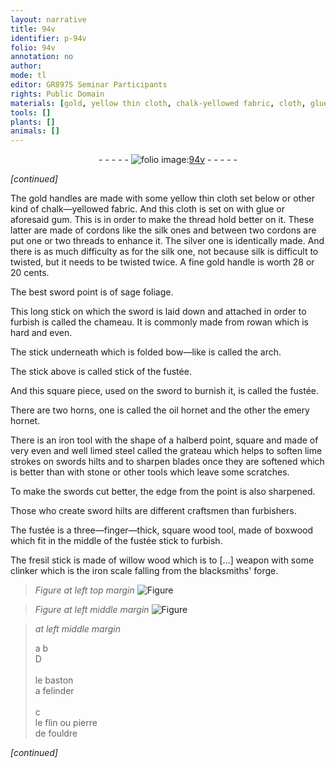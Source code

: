 ```yaml
---
layout: narrative
title: 94v
identifier: p-94v
folio: 94v
annotation: no
author:
mode: tl
editor: GR8975 Seminar Participants
rights: Public Domain
materials: [gold, yellow thin cloth, chalk-yellowed fabric, cloth, glue, gum, thread, silk, threads, silver, sage foliage, rowan, oil, emery, iron, steel, stone, wood, boxwood, willow wood, clinker, iron scale, flin, pierre de fouldre]
tools: []
plants: []
animals: []
---
```


<div class="folio" align="center">- - - - - <a href="http://gallica.bnf.fr/ark:/12148/btv1b10500001g/f194.image" target="_blank"><img src="https://cu-mkp.github.io/2017-workshop-edition/assets/photo-icon.png" alt="folio image: " style="display:inline-block; margin-bottom:-3px;"/>94v</a> - - - - - </div>  
 
*[continued]*
  
The <span class="m">gold</span> handles are made with some <span class="m">yellow thin cloth</span> set below or other kind of <span class="m">chalk—yellowed fabric</span>. And this <span class="m">cloth</span> is set on with <span class="m">glue</span> or aforesaid <span class="m">gum</span>. This is in order to make the <span class="m">thread</span> hold better on it. These latter are made of cordons like the <span class="m">silk</span> ones and between two cordons are put one or two <span class="m">threads</span> to enhance it. The <span class="m">silver</span> one is identically made. And there is as much difficulty as for the <span class="m">silk</span> one, not because <span class="m">silk</span> is difficult to twisted, but it needs to be twisted twice. A fine <span class="m">gold</span> handle is worth 28 or 20 cents.
 
The best sword point is of <span class="m">sage foliage</span>.
 
This long stick on which the sword is laid down and attached in order to furbish is called the chameau. It is commonly made from <span class="m">rowan</span> which is hard and even.
 
The stick underneath which is folded bow—like is called the arch.
 
The stick above is called stick of the fustée.
 
And this square piece, used on the sword to burnish it, is called the fustée.
 
There are two horns, one is called the <span class="m">oil</span> hornet and the other the <span class="m">emery</span> hornet. 
 
There is an <span class="m">iron</span> tool with the shape of a halberd point, square and made of very even and well limed <span class="m">steel</span> called the grateau which helps to soften lime strokes on swords hilts and to sharpen blades once they are softened which is better than with <span class="m">stone</span> or other tools which leave some scratches.
 
To make the swords cut better, the edge from the point is also sharpened.
 
<span class="pro">Those who create sword hilts</span> are different craftsmen than <span class="pro">furbishers</span>.
 
The fustée is a three—finger—thick, square <span class="m">wood</span> tool, made of <span class="m">boxwood</span> which fit in the middle of the fustée stick to furbish.
 
The fresil stick is made of <span class="m">willow wood</span> which is to […] weapon with some <span class="m">clinker</span> which is the <span class="m">iron scale</span> falling from the <span class="pro">blacksmiths</span>' forge.
 
> *Figure*
> *at left top margin*
> <a href="https://drive.google.com/open?id=0B9-oNrvWdlO5Q29MTEVLUGE5RGs" target="_blank"><img src="https://cu-mkp.github.io/GR8975-edition/assets/photo-icon.png" alt="Figure" style="display:inline-block; margin-bottom:-3px;"/></a>
 
> *Figure*
> *at left middle margin*
> <a href="https://drive.google.com/open?id=0B9-oNrvWdlO5OEQ3OEFSNnEzeE0" target="_blank"><img src="https://cu-mkp.github.io/GR8975-edition/assets/photo-icon.png" alt="Figure" style="display:inline-block; margin-bottom:-3px;"/></a>
 
> *at left middle margin*
> 
> 
>    a b<br/> D<br/> <br/> le baston <br/> a felinder<br/> <br/> c<br/> le <span class="m">flin</span> ou <span class="m">pierre<br/> de fouldre</span>
 
*[continued]*
 
